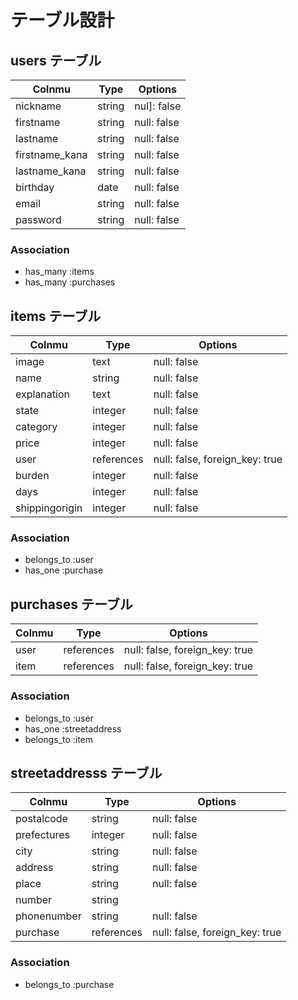 # テーブル設計

## users テーブル

| Colnmu      | Type   | Options     |
| ----------- |------- | ----------- |
| nickname    | string | nul]: false |
| firstname   | string | null: false |
| lastname    | string | null: false |
| firstname_kana   | string | null: false |
| lastname_kana    | string | null: false |
| birthday       | date | null: false |
| email       | string | null: false |
| password    | string | null: false |

### Association
- has_many :items
- has_many :purchases

## items テーブル

| Colnmu      | Type   | Options     |
| ----------- |------- | ----------- |
| image       | text | null: false |
| name        | string | null: false |
| explanation | text | null: false |
| state       | integer | null: false |
| category    | integer | null: false |
| price       | integer | null: false |
| user        | references | null: false, foreign_key: true 
| burden      | integer | null: false |
| days        | integer | null: false |
| shippingorigin | integer | null: false |

### Association
- belongs_to :user
- has_one :purchase

## purchases テーブル

| Colnmu  | Type   | Options     |
| ------- |------- | ----------- |
| user    | references | null: false, foreign_key: true |
| item   | references | null: false, foreign_key: true |

### Association
- belongs_to :user
- has_one :streetaddress
- belongs_to :item

## streetaddresss テーブル

| Colnmu      | Type   | Options     |
| ----------- |------- | ----------- |
| postalcode  | string | null: false |
| prefectures | integer | null: false |
| city        | string | null: false |
| address     | string | null: false |
| place       | string | null: false |
| number      | string |
| phonenumber | string | null: false |
| purchase    | references | null: false, foreign_key: true 

### Association
- belongs_to :purchase
